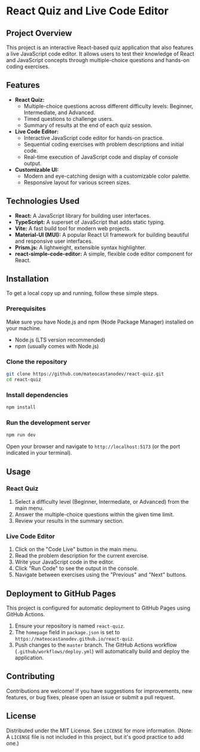 # React Quiz and Live Code Editor

## Project Overview

This project is an interactive React-based quiz application that also features a live JavaScript code editor. It allows users to test their knowledge of React and JavaScript concepts through multiple-choice questions and hands-on coding exercises.

## Features

- **React Quiz:**
  - Multiple-choice questions across different difficulty levels: Beginner, Intermediate, and Advanced.
  - Timed questions to challenge users.
  - Summary of results at the end of each quiz session.
- **Live Code Editor:**
  - Interactive JavaScript code editor for hands-on practice.
  - Sequential coding exercises with problem descriptions and initial code.
  - Real-time execution of JavaScript code and display of console output.
- **Customizable UI:**
  - Modern and eye-catching design with a customizable color palette.
  - Responsive layout for various screen sizes.

## Technologies Used

- **React:** A JavaScript library for building user interfaces.
- **TypeScript:** A superset of JavaScript that adds static typing.
- **Vite:** A fast build tool for modern web projects.
- **Material-UI (MUI):** A popular React UI framework for building beautiful and responsive user interfaces.
- **Prism.js:** A lightweight, extensible syntax highlighter.
- **react-simple-code-editor:** A simple, flexible code editor component for React.

## Installation

To get a local copy up and running, follow these simple steps.

### Prerequisites

Make sure you have Node.js and npm (Node Package Manager) installed on your machine.

- Node.js (LTS version recommended)
- npm (usually comes with Node.js)

### Clone the repository

```bash
git clone https://github.com/mateocastanodev/react-quiz.git
cd react-quiz
```

### Install dependencies

```bash
npm install
```

### Run the development server

```bash
npm run dev
```

Open your browser and navigate to `http://localhost:5173` (or the port indicated in your terminal).

## Usage

### React Quiz

1.  Select a difficulty level (Beginner, Intermediate, or Advanced) from the main menu.
2.  Answer the multiple-choice questions within the given time limit.
3.  Review your results in the summary section.

### Live Code Editor

1.  Click on the "Code Live" button in the main menu.
2.  Read the problem description for the current exercise.
3.  Write your JavaScript code in the editor.
4.  Click "Run Code" to see the output in the console.
5.  Navigate between exercises using the "Previous" and "Next" buttons.

## Deployment to GitHub Pages

This project is configured for automatic deployment to GitHub Pages using GitHub Actions.

1.  Ensure your repository is named `react-quiz`.
2.  The `homepage` field in `package.json` is set to `https://mateocastanodev.github.io/react-quiz`.
3.  Push changes to the `master` branch. The GitHub Actions workflow (`.github/workflows/deploy.yml`) will automatically build and deploy the application.

## Contributing

Contributions are welcome! If you have suggestions for improvements, new features, or bug fixes, please open an issue or submit a pull request.

## License

Distributed under the MIT License. See `LICENSE` for more information. (Note: A `LICENSE` file is not included in this project, but it's good practice to add one.)